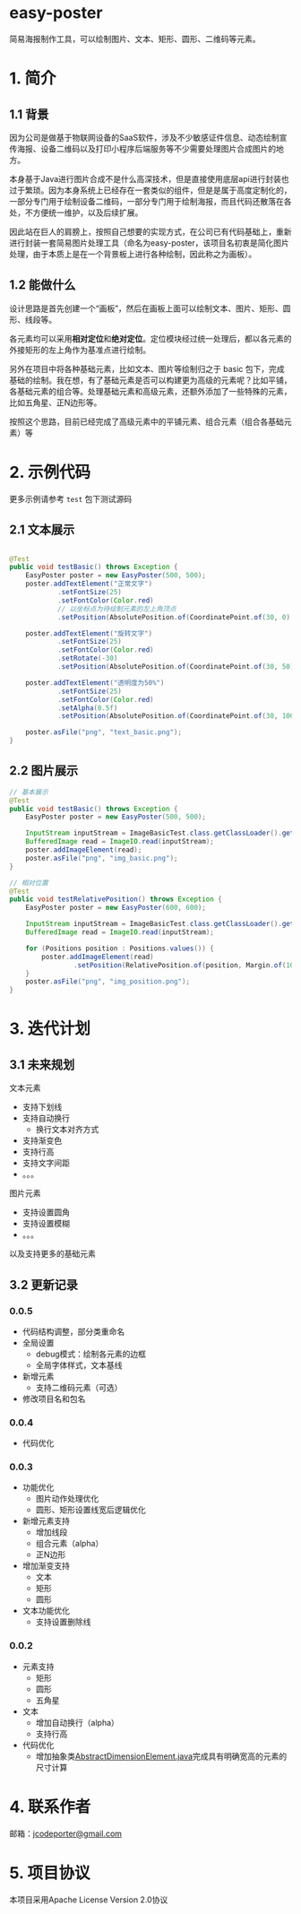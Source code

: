 # easy-poster

简易海报制作工具，可以绘制图片、文本、矩形、圆形、二维码等元素。

# 1. 简介

## 1.1 背景

因为公司是做基于物联网设备的SaaS软件，涉及不少敏感证件信息、动态绘制宣传海报、设备二维码以及打印小程序后端服务等不少需要处理图片合成图片的地方。

本身基于Java进行图片合成不是什么高深技术，但是直接使用底层api进行封装也过于繁琐。因为本身系统上已经存在一套类似的组件，但是是属于高度定制化的，一部分专门用于绘制设备二维码，一部分专门用于绘制海报，而且代码还散落在各处，不方便统一维护，以及后续扩展。

因此站在巨人的肩膀上，按照自己想要的实现方式，在公司已有代码基础上，重新进行封装一套简易图片处理工具（命名为easy-poster，该项目名初衷是简化图片处理，由于本质上是在一个背景板上进行各种绘制，因此称之为画板）。

## 1.2 能做什么

设计思路是首先创建一个“画板”，然后在画板上面可以绘制文本、图片、矩形、圆形、线段等。

各元素均可以采用**相对定位**和**绝对定位**。定位模块经过统一处理后，都以各元素的外接矩形的左上角作为基准点进行绘制。

另外在项目中将各种基础元素，比如文本、图片等绘制归之于 basic
包下，完成基础的绘制。我在想，有了基础元素是否可以构建更为高级的元素呢？比如平铺，各基础元素的组合等。处理基础元素和高级元素，还额外添加了一些特殊的元素，比如五角星、正N边形等。

按照这个思路，目前已经完成了高级元素中的平铺元素、组合元素（组合各基础元素）等

# 2. 示例代码

更多示例请参考 `test` 包下测试源码

## 2.1 文本展示

```java

@Test
public void testBasic() throws Exception {
    EasyPoster poster = new EasyPoster(500, 500);
    poster.addTextElement("正常文字")
            .setFontSize(25)
            .setFontColor(Color.red)
            // 以坐标点为待绘制元素的左上角顶点
            .setPosition(AbsolutePosition.of(CoordinatePoint.of(30, 0), Positions.TOP_LEFT));

    poster.addTextElement("旋转文字")
            .setFontSize(25)
            .setFontColor(Color.red)
            .setRotate(-30)
            .setPosition(AbsolutePosition.of(CoordinatePoint.of(30, 50), Positions.TOP_LEFT));

    poster.addTextElement("透明度为50%")
            .setFontSize(25)
            .setFontColor(Color.red)
            .setAlpha(0.5f)
            .setPosition(AbsolutePosition.of(CoordinatePoint.of(30, 100), Positions.TOP_LEFT));

    poster.asFile("png", "text_basic.png");
}
```

## 2.2 图片展示

```java
// 基本展示
@Test
public void testBasic() throws Exception {
    EasyPoster poster = new EasyPoster(500, 500);

    InputStream inputStream = ImageBasicTest.class.getClassLoader().getResourceAsStream("logo.png");
    BufferedImage read = ImageIO.read(inputStream);
    poster.addImageElement(read);
    poster.asFile("png", "img_basic.png");
}

// 相对位置
@Test
public void testRelativePosition() throws Exception {
    EasyPoster poster = new EasyPoster(600, 600);

    InputStream inputStream = ImageBasicTest.class.getClassLoader().getResourceAsStream("logo.png");
    BufferedImage read = ImageIO.read(inputStream);

    for (Positions position : Positions.values()) {
        poster.addImageElement(read)
                .setPosition(RelativePosition.of(position, Margin.of(10)));
    }
    poster.asFile("png", "img_position.png");
}
```

# 3. 迭代计划

## 3.1 未来规划

文本元素

- 支持下划线
- 支持自动换行
    - 换行文本对齐方式
- 支持渐变色
- 支持行高
- 支持文字间距
- 。。。

图片元素

- 支持设置圆角
- 支持设置模糊
- 。。。

以及支持更多的基础元素

## 3.2 更新记录

### 0.0.5

- 代码结构调整，部分类重命名
- 全局设置
    - debug模式：绘制各元素的边框
    - 全局字体样式，文本基线
- 新增元素
    - 支持二维码元素（可选）
- 修改项目名和包名

### 0.0.4

- 代码优化

### 0.0.3

- 功能优化
    - 图片动作处理优化
    - 圆形、矩形设置线宽后逻辑优化
- 新增元素支持
    - 增加线段
    - 组合元素（alpha）
    - 正N边形
- 增加渐变支持
    - 文本
    - 矩形
    - 圆形
- 文本功能优化
    - 支持设置删除线

### 0.0.2

- 元素支持
    - 矩形
    - 圆形
    - 五角星
- 文本
    - 增加自动换行（alpha）
    - 支持行高
- 代码优化
  - 增加抽象类[AbstractDimensionElement.java](src%2Fmain%2Fjava%2Fcom%2Faugrain%2Feasy%2Fposter%2Felement%2FAbstractDimensionElement.java)完成具有明确宽高的元素的尺寸计算

# 4. 联系作者

邮箱：jcodeporter@gmail.com

# 5. 项目协议

本项目采用Apache License Version 2.0协议
